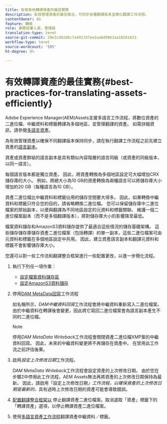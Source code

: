 ```yaml
---
title: 有效率地轉譯資產的最佳實務
description: 有效管理資產的最佳做法，可同步各種翻譯版本並簡化翻譯工作流程。
contentOwner: AG
feature: 轉換
role: 業務從業人員，管理員
translation-type: tm+mt
source-git-commit: 29e3cd92d6c7a4917d7ee2aa8d9963aa16581633
workflow-type: tm+mt
source-wordcount: '505'
ht-degree: 0%

---
```



# 有效轉譯資產的最佳實務{#best-practices-for-translating-assets-efficiently}

Adobe Experience Manager(AEM)Assets支援多語言工作流程，將數位資產的二進位檔、中繼資料和標籤轉譯為多個地區，並管理翻譯的資產。 如需詳細資訊，請參閱[多語言資產](multilingual-assets.md)。

為有效管理資產以確保不同翻譯版本保持同步，請在執行翻譯工作流程之前先建立資產的[語言副本](preparing-assets-for-translation.md)。

資產或資產群組的語言副本是具有類似內容階層的語言同級（或資產的同級版本，以同一語言）。

每個語言版本都是獨立資產。 因此，將資產轉換為多個地區設定可大幅增加CRX儲存庫的大小。 例如，將總大小為10 GB的資產轉換為兩種語言可以將儲存庫大小增加約20 GB（每種語言為10 GB）。

資產二進位檔比中繼資料和標籤佔用的儲存空間要大得多。 因此，如果轉換中繼資料和標籤只符合您的目的，請省略轉換二進位檔。 您可以保留儲存庫中二進位檔案的原始副本，以便與翻譯為不同地區設定的元資料和標籤關聯。 維護一個二進位檔案副本（而不是多個翻譯版本），將對儲存庫大小的影響降至最低。

檔案資料儲存和AmazonS3資料儲存提供了最適合這些情況的儲存基礎架構。 這些儲存儲存庫儲存資產二進位檔案（包括轉譯）的單一副本，這些二進位檔案可由元資料和標籤在多個地區設定中共用。 因此，建立資產語言副本和翻譯元資料和標籤不會影響儲存庫大小。

您還可以對一些工作流和翻譯整合框架進行一些配置更改，以進一步簡化流程。

1. 執行下列任一項作業：

   * [設定檔案資料儲存區](/help/sites-deploying/data-store-config.md)
   * [設定AmazonS3資料儲存](/help/sites-deploying/data-store-config.md)

1. 停用[DAM MetaData回寫](/help/sites-administering/workflow-offloader.md#disable-offloading)工作流程

   如名稱所示，*DAM中繼資料回寫*&#x200B;工作流程會將中繼資料重新寫入二進位檔案。 由於中繼資料在轉譯後會變更，因此將它寫回二進位檔案會為語言副本產生不同的二進位檔。

   >[!NOTE]
   >
   >停用&#x200B;*DAM MetaData Writeback*&#x200B;工作流程會關閉資產二進位檔XMP案的中繼資料回寫。 因此，未來的中繼資料變更將不再儲存在資產中。 在禁用此工作流之前評估後果。

1. 啟用&#x200B;*設定上次修改日期*&#x200B;工作流程。

   *DAM MetaData Writeback*&#x200B;工作流程會設定資產的上次修改日期。 由於您在步驟2中停用此工作流程，AEM Assets無法再將資產的上次修改日期保持為最新。 因此，請啟用「設定上次修改日期&#x200B;*」工作流程，以確保資產的上次修改日期是最新的。*&#x200B;具有過時上次修改日期的資產可能會導致錯誤。

1. [配置翻譯整合框架以](/help/sites-administering/tc-tic.md) 停止翻譯資產二進位檔案。取消選取「資產」標籤下的「轉譯資產」選項，以停止轉譯資產二進位檔案。
1. 使用[多語言資產工作流程](multilingual-assets.md)翻譯資產中繼資料／標籤。

